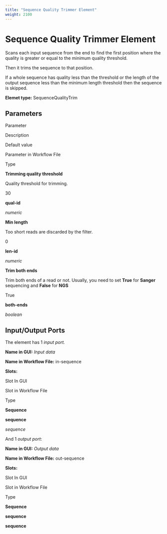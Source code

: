 ```yaml
---
title: "Sequence Quality Trimmer Element"
weight: 2100
---
```



# Sequence Quality Trimmer Element

Scans each input sequence from the end to find the first position where the quality is greater or equal to the minimum quality threshold.

Then it trims the sequence to that position.

If a whole sequence has quality less than the threshold or the length of the output sequence less than the minimum length threshold then the sequence is skipped.

**Elemet type:** SequenceQualityTrim

Parameters
----------

Parameter

Description

Default value

Parameter in Workflow File

Type

**Trimming quality threshold**

Quality threshold for trimming.

30

**qual-id**

_numeric_

**Min length**

Too short reads are discarded by the filter.

0

**len-id**

_numeric_

**Trim both ends**

Trim both ends of a read or not. Usually, you need to set **True** for **Sanger** sequencing and **False** for **NGS**

True

**both-ends**

_boolean_

Input/Output Ports
------------------

The element has 1 _input port._

**Name in GUI:** _Input data_

**Name in Workflow File:** in-sequence

**Slots:**

Slot In GUI

Slot in Workflow File

Type

**Sequence**

**sequence**

_sequence_

 And 1 _output port_:

**Name in GUI:** _Output data_

**Name in Workflow File:** out-sequence

**Slots:**

Slot In GUI

Slot in Workflow File

Type

**Sequence**

**sequence**

__sequence__
